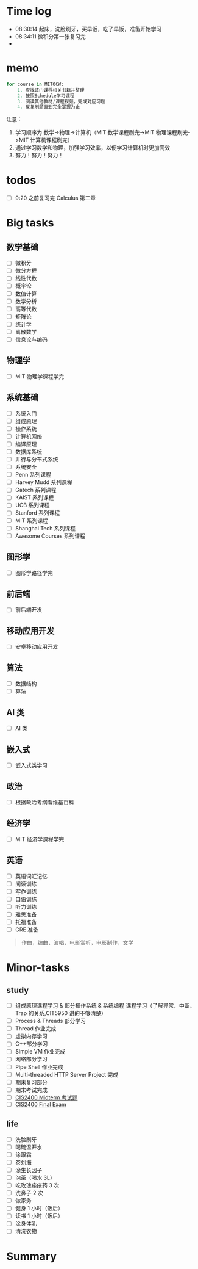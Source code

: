 # Time log

- 08:30:14 起床，洗脸刷牙，买早饭，吃了早饭，准备开始学习
- 08:34:11 微积分第一张复习完
-

# memo

```python
for course in MITOCW:
    1. 查找该门课程相关书籍并整理
    2. 按照Schedule学习课程
    3. 阅读其他教材/课程视频，完成对应习题
    4. 反复刷题直到完全掌握为止
```

注意：

1. 学习顺序为 数学->物理->计算机（MIT 数学课程刷完->MIT 物理课程刷完->MIT 计算机课程刷完）
2. 通过学习数学和物理，加强学习效率，以便学习计算机时更加高效
3. 努力！努力！努力！

# todos

- [ ] 9:20 之前复习完 Calculus 第二章

# Big tasks

## 数学基础

- [ ] 微积分
- [ ] 微分方程
- [ ] 线性代数
- [ ] 概率论
- [ ] 数值计算
- [ ] 数学分析
- [ ] 高等代数
- [ ] 矩阵论
- [ ] 统计学
- [ ] 离散数学
- [ ] 信息论与编码

## 物理学

- [ ] MIT 物理学课程学完

## 系统基础

- [ ] 系统入门
- [ ] 组成原理
- [ ] 操作系统
- [ ] 计算机网络
- [ ] 编译原理
- [ ] 数据库系统
- [ ] 并行与分布式系统
- [ ] 系统安全
- [ ] Penn 系列课程
- [ ] Harvey Mudd 系列课程
- [ ] Gatech 系列课程
- [ ] KAIST 系列课程
- [ ] UCB 系列课程
- [ ] Stanford 系列课程
- [ ] MIT 系列课程
- [ ] Shanghai Tech 系列课程
- [ ] Awesome Courses 系列课程

## 图形学

- [ ] 图形学路径学完

## 前后端

- [ ] 前后端开发

## 移动应用开发

- [ ] 安卓移动应用开发

## 算法

- [ ] 数据结构
- [ ] 算法

## AI 类

- [ ] AI 类

## 嵌入式

- [ ] 嵌入式类学习

## 政治

- [ ] 根据政治考纲看维基百科

## 经济学

- [ ] MIT 经济学课程学完

## 英语

- [ ] 英语词汇记忆
- [ ] 阅读训练
- [ ] 写作训练
- [ ] 口语训练
- [ ] 听力训练
- [ ] 雅思准备
- [ ] 托福准备
- [ ] GRE 准备

> 作曲，编曲，演唱，电影赏析，电影制作，文学

# Minor-tasks

## study

- [ ] 组成原理课程学习 & 部分操作系统 & 系统编程 课程学习（了解异常、中断、Trap 的关系,CIT5950 讲的不够清楚）
- [ ] Process & Threads 部分学习
- [ ] Thread 作业完成
- [ ] 虚拟内存学习
- [ ] C++部分学习
- [ ] Simple VM 作业完成
- [ ] 网络部分学习
- [ ] Pipe Shell 作业完成
- [ ] Multi-threaded HTTP Server Project 完成
- [ ] 期末复习部分
- [ ] 期末考试完成
- [ ] [CIS2400 Midterm 考试题](https://www.seas.upenn.edu/~cis2400/22fa/exams/midterm)
- [ ] [CIS2400 Final Exam](https://www.seas.upenn.edu/~cis2400/22fa/exams/final)

## life

- [ ] 洗脸刷牙
- [ ] 喝碗温开水
- [ ] 涂眼霜
- [ ] 卷刘海
- [ ] 涂生长因子
- [ ] 泡茶（喝水 3L）
- [ ] 吃玫瑰痤疮药 3 次
- [ ] 洗鼻子 2 次
- [ ] 做家务
- [ ] 健身 1 小时（饭后）
- [ ] 读书 1 小时（饭后）
- [ ] 涂身体乳
- [ ] 清洗衣物

# Summary
